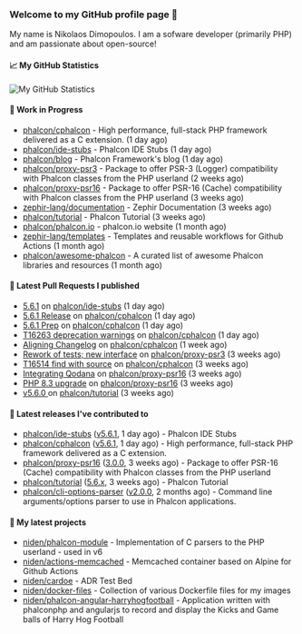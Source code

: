 ### Welcome to my GitHub profile page 👋

My name is Nikolaos Dimopoulos. I am a sofware developer (primarily PHP) and am passionate about open-source!

#### 📈 My GitHub Statistics

![My GitHub Statistics](https://github-readme-stats.vercel.app/api?username=niden&show_icons=true&count_private=true&hide_title=true&theme=transparent)

#### 👷 Work in Progress

- [phalcon/cphalcon](https://github.com/phalcon/cphalcon) - High performance, full-stack PHP framework delivered as a C extension. (1 day ago)
- [phalcon/ide-stubs](https://github.com/phalcon/ide-stubs) - Phalcon IDE Stubs (1 day ago)
- [phalcon/blog](https://github.com/phalcon/blog) - Phalcon Framework&#39;s blog (1 day ago)
- [phalcon/proxy-psr3](https://github.com/phalcon/proxy-psr3) - Package to offer PSR-3 (Logger) compatibility with Phalcon classes from the PHP userland (2 weeks ago)
- [phalcon/proxy-psr16](https://github.com/phalcon/proxy-psr16) - Package to offer PSR-16 (Cache) compatibility with Phalcon classes from the PHP userland (3 weeks ago)
- [zephir-lang/documentation](https://github.com/zephir-lang/documentation) - Zephir Documentation (3 weeks ago)
- [phalcon/tutorial](https://github.com/phalcon/tutorial) - Phalcon Tutorial (3 weeks ago)
- [phalcon/phalcon.io](https://github.com/phalcon/phalcon.io) - phalcon.io website (1 month ago)
- [zephir-lang/templates](https://github.com/zephir-lang/templates) - Templates and reusable workflows for Github Actions (1 month ago)
- [phalcon/awesome-phalcon](https://github.com/phalcon/awesome-phalcon) - A curated list of awesome Phalcon libraries and resources (1 month ago)

#### 🔨 Latest Pull Requests I published

- [5.6.1](https://github.com/phalcon/ide-stubs/pull/97) on [phalcon/ide-stubs](https://github.com/phalcon/ide-stubs) (1 day ago)
- [5.6.1 Release](https://github.com/phalcon/cphalcon/pull/16527) on [phalcon/cphalcon](https://github.com/phalcon/cphalcon) (1 day ago)
- [5.6.1 Prep](https://github.com/phalcon/cphalcon/pull/16526) on [phalcon/cphalcon](https://github.com/phalcon/cphalcon) (1 day ago)
- [T16263 deprecation warnings](https://github.com/phalcon/cphalcon/pull/16525) on [phalcon/cphalcon](https://github.com/phalcon/cphalcon) (1 day ago)
- [Aligning Changelog](https://github.com/phalcon/cphalcon/pull/16521) on [phalcon/cphalcon](https://github.com/phalcon/cphalcon) (1 week ago)
- [Rework of tests; new interface](https://github.com/phalcon/proxy-psr3/pull/4) on [phalcon/proxy-psr3](https://github.com/phalcon/proxy-psr3) (3 weeks ago)
- [T16514 find with source](https://github.com/phalcon/cphalcon/pull/16516) on [phalcon/cphalcon](https://github.com/phalcon/cphalcon) (3 weeks ago)
- [Integrating Qodana](https://github.com/phalcon/proxy-psr16/pull/8) on [phalcon/proxy-psr16](https://github.com/phalcon/proxy-psr16) (3 weeks ago)
- [PHP 8.3 upgrade](https://github.com/phalcon/proxy-psr16/pull/7) on [phalcon/proxy-psr16](https://github.com/phalcon/proxy-psr16) (3 weeks ago)
- [v5.6.0 ](https://github.com/phalcon/tutorial/pull/15) on [phalcon/tutorial](https://github.com/phalcon/tutorial) (3 weeks ago)

#### 🔭 Latest releases I've contributed to

- [phalcon/ide-stubs](https://github.com/phalcon/ide-stubs) ([v5.6.1](https://github.com/phalcon/ide-stubs/releases/tag/v5.6.1), 1 day ago) - Phalcon IDE Stubs
- [phalcon/cphalcon](https://github.com/phalcon/cphalcon) ([v5.6.1](https://github.com/phalcon/cphalcon/releases/tag/v5.6.1), 1 day ago) - High performance, full-stack PHP framework delivered as a C extension.
- [phalcon/proxy-psr16](https://github.com/phalcon/proxy-psr16) ([3.0.0](https://github.com/phalcon/proxy-psr16/releases/tag/3.0.0), 3 weeks ago) - Package to offer PSR-16 (Cache) compatibility with Phalcon classes from the PHP userland
- [phalcon/tutorial](https://github.com/phalcon/tutorial) ([5.6.x](https://github.com/phalcon/tutorial/releases/tag/5.6.x), 3 weeks ago) - Phalcon Tutorial
- [phalcon/cli-options-parser](https://github.com/phalcon/cli-options-parser) ([v2.0.0](https://github.com/phalcon/cli-options-parser/releases/tag/v2.0.0), 2 months ago) - Command line arguments/options parser to use in Phalcon applications.

#### 🌱 My latest projects

- [niden/phalcon-module](https://github.com/niden/phalcon-module) - Implementation of C parsers to the PHP userland - used in v6
- [niden/actions-memcached](https://github.com/niden/actions-memcached) - Memcached container based on Alpine for Github Actions
- [niden/cardoe](https://github.com/niden/cardoe) - ADR Test Bed
- [niden/docker-files](https://github.com/niden/docker-files) - Collection of various Dockerfile files for my images
- [niden/phalcon-angular-harryhogfootball](https://github.com/niden/phalcon-angular-harryhogfootball) - Application written with phalconphp and angularjs to record and display the Kicks and Game balls of Harry Hog Football


